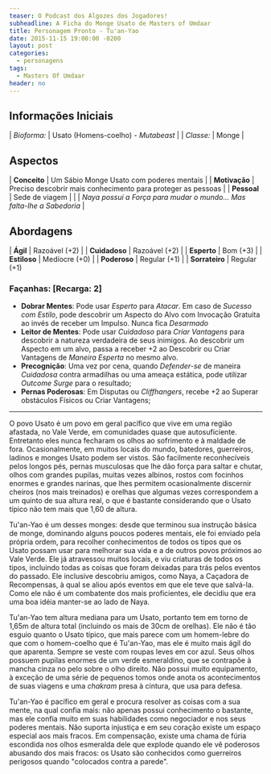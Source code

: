 ```yaml
---
teaser: O Podcast dos Algozes dos Jogadores!
subheadline: A Ficha do Monge Usato de Masters of Umdaar
title: Personagem Pronto - Tu'an-Yao
date: 2015-11-15 19:00:00 -0200
layout: post
categories:
  - personagens
tags:
  - Masters Of Umdaar
header: no
---
```


## Informações Iniciais

| _Bioforma:_ | Usato (Homens-coelho) - _Mutabeast_ |
| _Classe:_   | Monge                               |

## Aspectos

| __Conceito__  | Um Sábio Monge Usato com poderes mentais                               |
| __Motivação__ | Preciso descobrir mais conhecimento para proteger as pessoas           |
| __Pessoal__   | Sede de viagem                                                         |
|               | _Naya possui a Força para mudar o mundo... Mas falta-lhe  a Sabedoria_ |

## Abordagens

| __Ágil__       | Razoável (+2) |
| __Cuidadoso__  | Razoável (+2) |
| __Esperto__    | Bom (+3)      |
| __Estiloso__   | Medíocre (+0) |
| __Poderoso__   | Regular (+1)  |
| __Sorrateiro__ | Regular (+1)  

### Façanhas: [Recarga: 2]

+ __Dobrar Mentes__: Pode usar _Esperto_ para _Atacar_. Em caso de _Sucesso com Estilo_, pode descobrir um Aspecto do Alvo com Invocação Gratuita ao invés de receber um Impulso. Nunca fica _Desarmado_
+ __Leitor de Mentes__: Pode usar _Cuidadoso_ para _Criar Vantagens_ para descobrir a natureza verdadeira de seus inimigos. Ao descobrir um Aspecto em um alvo, passa a receber +2 ao Descobrir ou Criar Vantagens de _Maneira Esperta_ no mesmo alvo.
+ __Precognição__: Uma vez por cena, quando _Defender-se_ de maneira _Cuidadosa_ contra armadilhas ou uma ameaça estática, pode utilizar _Outcome Surge_ para o resultado;
+ __Pernas Poderosas__: Em Disputas ou _Cliffhangers_, recebe +2 ao Superar obstáculos Físicos ou Criar Vantagens;

---

O povo Usato é um povo em geral pacífico que vive em uma região afastada, no Vale Verde, em comunidades quase que autosuficiente. Entretanto eles nunca fecharam os olhos ao sofrimento e à maldade de fora. Ocasionalmente, em muitos locais do mundo, batedores, guerreiros, ladinos e monges Usato podem ser vistos. São facilmente reconhecíveis pelos longos pés, pernas musculosas que lhe dão força para saltar e chutar, olhos com grandes pupilas, muitas vezes albinos, rostos com focinhos enormes e grandes narinas, que lhes permitem ocasionalmente discernir cheiros (nos mais treinados) e orelhas que algumas vezes correspondem a um quinto de sua altura real, o que é bastante considerando que o Usato típico não tem mais que 1,60 de altura.

Tu'an-Yao é um desses monges: desde que terminou sua instrução básica de monge, dominando alguns poucos poderes mentais, ele foi enviado pela própria ordem, para recolher conhecimentos de todos os tipos que os Usato possam usar para melhorar sua vida e a de outros povos próximos ao Vale Verde. Ele já atravessou muitos locais, e viu criaturas de todos os tipos, incluindo todas as coisas que foram deixadas para trás pelos eventos do passado. Ele inclusive descobriu amigos, como Naya, a Caçadora de Recompensas, à qual se aliou após eventos em que ele teve que salvá-la. Como ele não é um combatente dos mais proficientes, ele decidiu que era uma boa idéia manter-se ao lado de Naya.

Tu'an-Yao tem altura mediana para um Usato, portanto tem em torno de 1,65m de altura total (incluindo os mais de 30cm de orelhas). Ele não é tão esguio quanto o Usato típico, que mais parece com um homem-lebre do que com o homem-coelho que é Tu'an-Yao, mas ele é muito mais ágil do que aparenta. Sempre se veste com roupas leves em cor azul. Seus olhos possuem pupilas enormes de um verde esmeraldino, que se contrapõe à mancha cinza no pelo sobre o olho direito. Não possui muito equipamento, à exceção de uma série de pequenos tomos onde anota os acontecimentos de suas viagens e uma _chakram_ presa à cintura, que usa para defesa. 

Tu'an-Yao é pacífico em geral e procura resolver as coisas com a sua mente, na qual confia mais: não apenas possui conhecimento o bastante, mas ele confia muito em suas habilidades como negociador e nos seus poderes mentais. Não suporta injustiça e em seu coração existe um espaço especial aos mais fracos. Em compensação, existe uma chama de fúria escondida nos olhos esmeralda dele que explode quando ele vê poderosos abusando dos mais fracos: os Usato são conhecidos como guerreiros perigosos quando "colocados contra a parede".

